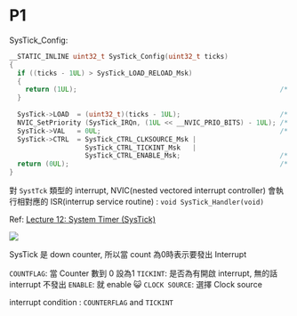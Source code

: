 # P1

SysTick_Config:

```c
__STATIC_INLINE uint32_t SysTick_Config(uint32_t ticks)
{
  if ((ticks - 1UL) > SysTick_LOAD_RELOAD_Msk)
  {
    return (1UL);                                                   /* Reload value impossible */
  }
  
  SysTick->LOAD  = (uint32_t)(ticks - 1UL);                         /* set reload register */
  NVIC_SetPriority (SysTick_IRQn, (1UL << __NVIC_PRIO_BITS) - 1UL); /* set Priority for Systick Interrupt */
  SysTick->VAL   = 0UL;                                             /* Load the SysTick Counter Value */
  SysTick->CTRL  = SysTick_CTRL_CLKSOURCE_Msk |
                   SysTick_CTRL_TICKINT_Msk   |
                   SysTick_CTRL_ENABLE_Msk;                         /* Enable SysTick IRQ and SysTick Timer */
  return (0UL);                                                     /* Function successful */
} 
```

對 ```SystTck```  類型的 interrupt, NVIC(nested vectored interrupt controller) 會執行相對應的 ISR(interrup service routine) : ```void SysTick_Handler(void)```

Ref: [Lecture 12: System Timer (SysTick)](https://www.youtube.com/watch?v=aLCUDv_fgoU&ab_channel=EmbeddedSystemswithARMCortex-MMicrocontrollersinAssemblyLanguageandC)

![](https://i.imgur.com/us2eom9.png)

SysTick 是 down counter, 所以當 count 為0時表示要發出 Interrupt

```COUNTFLAG```: 當 Counter 數到 0 設為1
```TICKINT```: 是否為有開啟 interrupt, 無的話 interrupt 不發出
```ENABLE```: 就 enable :smiley_cat: 
```CLOCK SOURCE```: 選擇 Clock source

interrupt condition : ```COUNTERFLAG``` and ```TICKINT```
